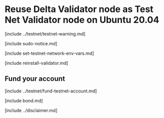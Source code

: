# Reuse Delta Validator node as Test Net Validator node on Ubuntu 20.04

[include ../testnet/testnet-warning.md]

[include sudo-notice.md]

[include set-testnet-network-env-vars.md]

[include reinstall-validator.md]

## Fund your account

[include ../testnet/fund-testnet-account.md]

[include bond.md]

[include ../disclaimer.md]
